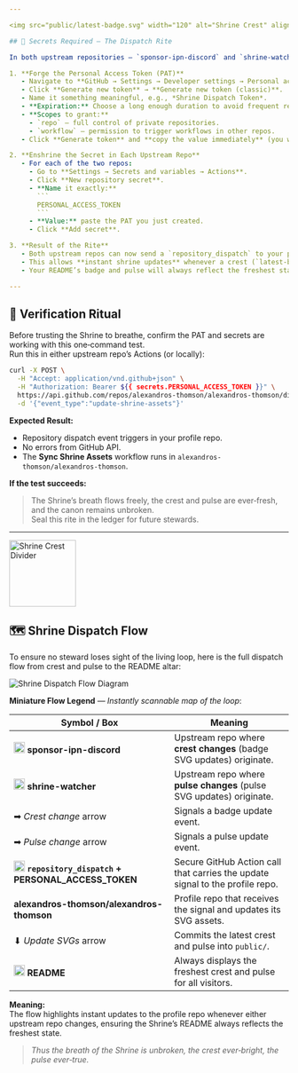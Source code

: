 ```yaml
---

<img src="public/latest-badge.svg" width="120" alt="Shrine Crest" align="center">

## 🔑 Secrets Required — The Dispatch Rite

In both upstream repositories — `sponsor-ipn-discord` and `shrine-watcher` — perform the following rite:

1. **Forge the Personal Access Token (PAT)**
   - Navigate to **GitHub → Settings → Developer settings → Personal access tokens → Tokens (classic)**.
   - Click **Generate new token** → **Generate new token (classic)**.
   - Name it something meaningful, e.g., *Shrine Dispatch Token*.
   - **Expiration:** Choose a long enough duration to avoid frequent renewal (or “No expiration” if policy allows).
   - **Scopes to grant:**
     - `repo` — full control of private repositories.
     - `workflow` — permission to trigger workflows in other repos.
   - Click **Generate token** and **copy the value immediately** (you won’t see it again).

2. **Enshrine the Secret in Each Upstream Repo**
   - For each of the two repos:
     - Go to **Settings → Secrets and variables → Actions**.
     - Click **New repository secret**.
     - **Name it exactly:**
       ```
       PERSONAL_ACCESS_TOKEN
       ```
     - **Value:** paste the PAT you just created.
     - Click **Add secret**.

3. **Result of the Rite**
   - Both upstream repos can now send a `repository_dispatch` to your profile repo (`alexandros-thomson/alexandros-thomson`).
   - This allows **instant shrine updates** whenever a crest (`latest-badge.svg`) or pulse (`latest-pulse.svg`) changes — no waiting for the 30‑minute scheduled sync.
   - Your README’s badge and pulse will always reflect the freshest state of the Shrine.

---
```


## 🧪 Verification Ritual

Before trusting the Shrine to breathe, confirm the PAT and secrets are working with this one‑command test.  
Run this in either upstream repo’s Actions (or locally):

```sh
curl -X POST \
  -H "Accept: application/vnd.github+json" \
  -H "Authorization: Bearer ${{ secrets.PERSONAL_ACCESS_TOKEN }}" \
  https://api.github.com/repos/alexandros-thomson/alexandros-thomson/dispatches \
  -d '{"event_type":"update-shrine-assets"}'
```

**Expected Result:**  
- Repository dispatch event triggers in your profile repo.  
- No errors from GitHub API.  
- The **Sync Shrine Assets** workflow runs in `alexandros-thomson/alexandros-thomson`.

**If the test succeeds:**  
> The Shrine’s breath flows freely, the crest and pulse are ever‑fresh, and the canon remains unbroken.  
> Seal this rite in the ledger for future stewards.

---

<img src="public/latest-badge.svg" width="120" alt="Shrine Crest Divider" align="center">

## 🗺 Shrine Dispatch Flow

To ensure no steward loses sight of the living loop, here is the full dispatch flow from crest and pulse to the README altar:

![Shrine Dispatch Flow Diagram](public/shrine-dispatch-flow.png)

**Miniature Flow Legend** — *Instantly scannable map of the loop*:

| Symbol / Box | Meaning |
|--------------|---------|
| <img src="public/latest-badge.svg" width="20" alt="Crest Icon"> **sponsor-ipn-discord** | Upstream repo where **crest changes** (badge SVG updates) originate. |
| <img src="public/latest-pulse.svg" width="20" alt="Pulse Icon"> **shrine-watcher** | Upstream repo where **pulse changes** (pulse SVG updates) originate. |
| ➡ *Crest change* arrow | Signals a badge update event. |
| ➡ *Pulse change* arrow | Signals a pulse update event. |
| <img src="public/icon-lock.svg" width="20" alt="Lock Icon"> **`repository_dispatch` + PERSONAL_ACCESS_TOKEN** | Secure GitHub Action call that carries the update signal to the profile repo. |
| **alexandros-thomson/alexandros-thomson** | Profile repo that receives the signal and updates its SVG assets. |
| ⬇ *Update SVGs* arrow | Commits the latest crest and pulse into `public/`. |
| <img src="public/icon-scroll.svg" width="20" alt="Scroll Icon"> **README** | Always displays the freshest crest and pulse for all visitors. |

**Meaning:**  
The flow highlights instant updates to the profile repo whenever either upstream repo changes, ensuring the Shrine’s README always reflects the freshest state.

> _Thus the breath of the Shrine is unbroken, the crest ever‑bright, the pulse ever‑true._